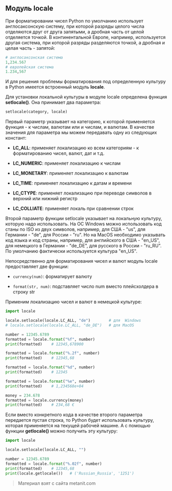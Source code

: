## Модуль locale

При форматировании чисел Python по умолчанию использует англосаксонскую систему, при которой разряды целого числа отделяются друг от друга запятыми, а дробная часть от целой отделяется точкой. В континентальной Европе, например, используется другая система, при которой разряды разделяются точкой, а дробная и целая часть - запятой:

```py
# англосаксонская система
1,234.567
# европейская система
1.234,567
```

И для решения проблемы форматирования под определенную культуру в Python имеется встроенный модуль **locale**.

Для установки локальной культуры в модуле locale определена функция **setlocale()**. Она принимает два параметра:

```py
setlocale(category, locale)
```

Первый параметр указывает на категорию, к которой применяется функция - к числам, валютам или и числам, и валютам. В качестве значения для параметра мы можем передавать одну из следующих констант:

- **LC_ALL**: применяет локализацию ко всем категориям - к форматированию чисел, валют, дат и т.д.

- **LC_NUMERIC**: применяет локализацию к числам

- **LC_MONETARY**: применяет локализацию к валютам

- **LC_TIME**: применяет локализацию к датам и времени

- **LC_CTYPE**: применяет локализацию при переводе символов в верхний или нижний регистр

- **LC_COLLIATE**: применяет локаль при сравнении строк

Второй параметр функции setlocale указывает на локальную культуру, которую надо использовать. На ОС Windows можно использовать код станы по ISO из двух символов, например, для США - "us", для Германии - "de", для России - "ru". Но на MacOS необходимо указывать код языка и код страны, например, для английского в США - "en_US", для немецкого в Германии - "de_DE", для русского в России - "ru_RU". По умолчанию фактически используется культура "en_US".

Непосредственно для форматирования чисел и валют модуль locale предоставляет две функции:

- `currency(num)`: форматирует валюту

- `format(str, num)`: подставляет число num вместо плейсхолдера в строку str

Применим локализацию чисел и валют в немецкой культуре:

```py
import locale

locale.setlocale(locale.LC_ALL, "de")        # для  Windows
# locale.setlocale(locale.LC_ALL, "de_DE")   # для MacOS

number = 12345.6789
formatted = locale.format("%f", number)
print(formatted)    # 12345,678900

formatted = locale.format("%.2f", number)
print(formatted)    # 12345,68

formatted = locale.format("%d", number)
print(formatted)    # 12345

formatted = locale.format("%e", number)
print(formatted)    # 1,234568e+04

money = 234.678
formatted = locale.currency(money)
print(formatted)    # 234,68 €
```

Если вместо конкретного кода в качестве второго параметра передается пустая строка, то Python будет использовать культуру, которая применяется на текущей рабочей машине. А с помощью функции **getlocale()** можно получить эту культуру:

```py
import locale

locale.setlocale(locale.LC_ALL, "")

number = 12345.6789
formatted = locale.format("%.02f", number)
print(formatted)    # 12345,68
print(locale.getlocale())   # ('Russian_Russia', '1251')
```


> Материал взят с сайта metanit.com